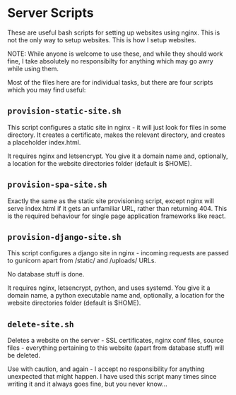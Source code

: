 # Server Scripts

These are useful bash scripts for setting up websites using nginx. This is not the only way to setup websites. This is how I setup websites.

NOTE: While anyone is welcome to use these, and while they should work fine, I take absolutely no responsibilty for anything which may go awry while using them.

Most of the files here are for individual tasks, but there are four scripts which you may find useful:

## `provision-static-site.sh`

This script configures a static site in nginx - it will just look for files in some directory. It creates a certificate, makes the relevant directory, and creates a placeholder index.html.

It requires nginx and letsencrypt. You give it a domain name and, optionally, a location for the website directories folder (default is $HOME).


## `provision-spa-site.sh`

Exactly the same as the static site provisioning script, except nginx will serve index.html if it gets an unfamiliar URL, rather than returning 404. This is the required behaviour for single page application frameworks like react.

## `provision-django-site.sh`

This script configures a django site in nginx - incoming requests are passed to gunicorn apart from /static/ and /uploads/ URLs.

No database stuff is done.

It requires nginx, letsencrypt, python, and uses systemd. You give it a domain name, a python executable name and, optionally, a location for the website directories folder (default is $HOME).

## `delete-site.sh`

Deletes a website on the server - SSL certificates, nginx conf files, source files - everything pertaining to this website (apart from database stuff) will be deleted.

Use with caution, and again - I accept no responsibility for anything unexpected that might happen. I have used this script many times since writing it and it always goes fine, but you never know...
